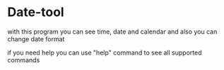 # Date-tool
with this program you can see time, date and calendar and also you can change date format

if you need help you can use "help" command to see all supported commands
